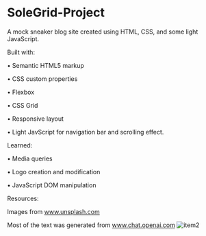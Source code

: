 # SoleGrid-Project

A mock sneaker blog site created using HTML, CSS, and some light JavaScript.

Built with:

• Semantic HTML5 markup

• CSS custom properties

• Flexbox

• CSS Grid

• Responsive layout

• Light JavScript for navigation bar and scrolling effect.

Learned:

• Media queries

• Logo creation and modification

• JavaScript DOM manipulation

Resources:

Images from www.unsplash.com

Most of the text was generated from www.chat.openai.com
![item2](https://github.com/MacMittenss/SoleGrid-Project/assets/138247485/51368fb0-eeaf-451b-bd52-917f34c16945)
